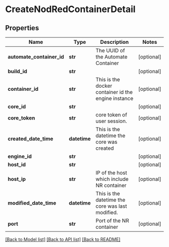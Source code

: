# CreateNodRedContainerDetail

## Properties
Name | Type | Description | Notes
------------ | ------------- | ------------- | -------------
**automate_container_id** | **str** | The UUID of the Automate Container | [optional] 
**build_id** | **str** |  | [optional] 
**container_id** | **str** | This is the docker container id the engine instance | [optional] 
**core_id** | **str** |  | [optional] 
**core_token** | **str** | core token of user session. | [optional] 
**created_date_time** | **datetime** | This is the datetime the core was created | [optional] 
**engine_id** | **str** |  | [optional] 
**host_id** | **str** |  | [optional] 
**host_ip** | **str** | IP of the host which include NR container | [optional] 
**modified_date_time** | **datetime** | This is the datetime the core was last modified. | [optional] 
**port** | **str** | Port of the NR container | [optional] 

[[Back to Model list]](../README.md#documentation-for-models) [[Back to API list]](../README.md#documentation-for-api-endpoints) [[Back to README]](../README.md)


